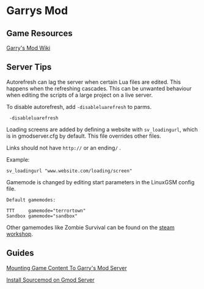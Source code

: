 # Garrys Mod

## Game Resources

[Garry's Mod Wiki](https://wiki.facepunch.com/gmod/)

## Server Tips

Autorefresh can lag the server when certain Lua files are edited. This happens when the refreshing cascades. This can be unwanted behaviour when editing the scripts of a large project on a live server.

To disable autorefresh, add `-disableluarefresh` to parms.

```text
 -disableluarefresh
```

Loading screens are added by defining a website with `sv_loadingurl`, which is in gmodserver.cfg by default.  This file overrides other files. 

Links should not have `http://` or an ending`/` . 

Example:

```text
sv_loadingurl "www.website.com/loading/screen"
```

Gamemode is changed by editing start parameters in the LinuxGSM config file.

```text
Default gamemodes:

TTT     gamemode="terrortown"
Sandbox gamemode="sandbox"
```

Other gamemodes like Zombie Survival can be found on the [steam workshop](../../steamcmd/workshop.md).

## Guides

[Mounting Game Content To Garry's Mod Server](mounting-game-content.md)

[Install Sourcemod on Gmod Server](../../guides/sourcemod-csgo-server.md)

